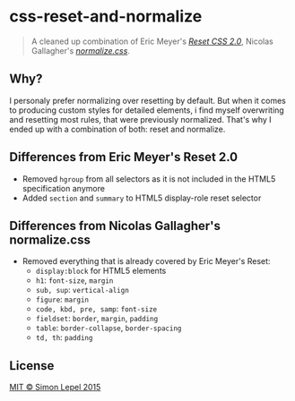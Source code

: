 css-reset-and-normalize
=======================

  > A cleaned up combination of Eric Meyer's [*Reset CSS 2.0*](http://meyerweb.com/eric/tools/css/reset/),
  > Nicolas Gallagher's [*normalize.css*](http://necolas.github.io/normalize.css/).

## Why?

I personaly prefer normalizing over resetting by default.
But when it comes to producing custom styles for detailed elements, i find myself overwriting and resetting most rules, that were previously normalized.
That's why I ended up with a combination of both: reset and normalize.


## Differences from Eric Meyer's Reset 2.0

  - Removed `hgroup` from all selectors as it is not included in the HTML5 specification anymore
  - Added `section` and `summary` to HTML5 display-role reset selector


## Differences from Nicolas Gallagher's normalize.css

  - Removed everything that is already covered by Eric Meyer's Reset:
      * `display:block` for HTML5 elements
      * `h1`: `font-size`, `margin`
      * `sub, sup`: `vertical-align`
      * `figure`: `margin`
      * `code, kbd, pre, samp`: `font-size`
      * `fieldset`: `border`, `margin`, `padding`
      * `table`: `border-collapse`, `border-spacing`
      * `td, th`: `padding`


## License

[MIT &copy; Simon Lepel 2015](http://simbo.mit-license.org/)
